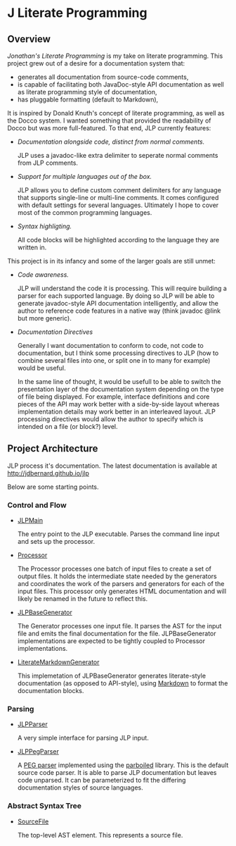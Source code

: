 # J Literate Programming

## Overview
*Jonathan's Literate Programming* is my take on literate programming.
This project grew out of a desire for a documentation system that:

* generates all documentation from source-code comments,
* is capable of facilitating both JavaDoc-style API documentation as well as
  literate programming style of documentation,
* has pluggable formatting (default to Markdown),

It is inspired by Donald Knuth's concept of literate programming, as well as
the Docco system. I wanted something that provided the readability of Docco
but was more full-featured. To that end, JLP currently features:

* *Documentation alongside code, distinct from normal comments.*

    JLP uses a javadoc-like extra delimiter to seperate normal comments from
    JLP comments.

* *Support for multiple languages out of the box.*

    JLP allows you to define custom comment delimiters for any language that
    supports single-line or multi-line comments. It comes configured with
    default settings for several languages. Ultimately I hope to cover most
    of the common programming languages.

* *Syntax highligting.*

    All code blocks will be highlighted according to the language they are
    written in.

This project is in its infancy and some of the larger goals are still unmet:

* *Code awareness.*

    JLP will understand the code it is processing. This will require building
    a parser for each supported language. By doing so JLP will be able to
    generate javadoc-style API documentation intelligently, and allow the
    author to reference code features in a native way (think javadoc @link
    but more generic).

* *Documentation Directives*

    Generally I want documentation to conform to code, not code to
    documentation, but I think some processing directives to JLP (how to
    combine several files into one, or split one in to many for example)
    would be useful.

    In the same line of thought, it would be usefull to be able to switch
    the presentation layer of the documentation system depending on the type
    of file being displayed. For example, interface definitions and core
    pieces of the API may work better with a side-by-side layout whereas
    implementation details may work better in an interleaved layout.
    JLP processing directives would allow the author to specify which is
    intended on a file (or block?) level.

## Project Architecture

JLP process it's documentation. The latest documentation is available at
http://jdbernard.github.io/jlp

Below are some starting points.

### Control and Flow

* [JLPMain](https://jdbernard.github.io/jlp/doc/src/com/jdblabs/jlp/JLPMain.groovy.html)

    The entry point to the JLP executable. Parses the command line input and
    sets up the processor.

* [Processor](https://jdbernard.github.io/jlp/doc/src/com/jdblabs/jlp/Processor)

    The Processor processes one batch of input files to create a set of output files.
    It holds the intermediate state needed by the generators and coordinates the
    work of the parsers and generators for each of the input files. This
    processor only generates HTML documentation and will likely be renamed in
    the future to reflect this.

* [JLPBaseGenerator](https://jdbernard.github.io/jlp/doc/src/com/jdblabs/jlp/JLPBaseGenerator)

    The Generator processes one input file. It parses the AST for the input file
    and emits the final documentation for the file. JLPBaseGenerator
    implementations are expected to be tightly coupled to Processor
    implementations.

* [LiterateMarkdownGenerator](https://jdbernard.github.io/jlp/doc/src/com/jdblabs/jlp/LiterateMarkdownGenerator)

    This implemetation of JLPBaseGenerator generates literate-style
    documentation (as opposed to API-style), using
    [Markdown](http://daringfireball.net/projects/markdown/) to format the
    documentation blocks.

### Parsing

* [JLPParser](https://jdbernard.github.io/jlp/doc/src/com/jdblabs/jlp/JLPParser)

    A very simple interface for parsing JLP input.

* [JLPPegParser](https://jdbernard.github.io/jlp/doc/src/com/jdblabs/jlp/JLPPegParser)

    A [PEG parser](http://en.wikipedia.org/wiki/Parsing_expression_grammar)
    implemented using the [parboiled](http://www.parboiled.org) library. This
    is the default source code parser. It is able to parse JLP documentation
    but leaves code unparsed. It can be parameterized to fit the differing
    documentation styles of source languages.

### Abstract Syntax Tree

* [SourceFile](https://jdbernard.github.io/jlp/doc/src/com/jdblabs/jlp/JLPPegParserSourceFile)

    The top-level AST element. This represents a source file.
